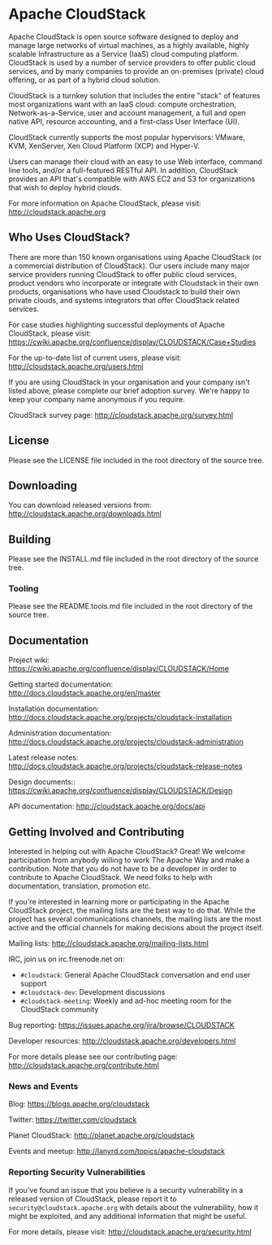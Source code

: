 # Apache CloudStack

Apache CloudStack is open source software designed to deploy and manage large
networks of virtual machines, as a highly available, highly scalable
Infrastructure as a Service (IaaS) cloud computing platform. CloudStack is used
by a number of service providers to offer public cloud services, and by many
companies to provide an on-premises (private) cloud offering, or as part of a
hybrid cloud solution.

CloudStack is a turnkey solution that includes the entire "stack" of features
most organizations want with an IaaS cloud: compute orchestration,
Network-as-a-Service, user and account management, a full and open native API,
resource accounting, and a first-class User Interface (UI).

CloudStack currently supports the most popular hypervisors:
VMware, KVM, XenServer, Xen Cloud Platform (XCP) and Hyper-V.

Users can manage their cloud with an easy to use Web interface, command line
tools, and/or a full-featured RESTful API. In addition, CloudStack provides an
API that's compatible with AWS EC2 and S3 for organizations that wish to deploy
hybrid clouds.

For more information on Apache CloudStack, please visit:
http://cloudstack.apache.org

## Who Uses CloudStack?

There are more than 150 known organisations using Apache CloudStack (or a
commercial distribution of CloudStack). Our users include many major service
providers running CloudStack to offer public cloud services, product vendors who
incorporate or integrate with Cloudstack in their own products, organisations
who have used Cloudstack to build their own private clouds, and systems
integrators that offer CloudStack related services.

For case studies highlighting successful deployments of Apache CloudStack, please
visit: https://cwiki.apache.org/confluence/display/CLOUDSTACK/Case+Studies

For the up-to-date list of current users, please visit:
http://cloudstack.apache.org/users.html

If you are using CloudStack in your organisation and your company isn't listed
above, please complete our brief adoption survey. We're happy to keep your
company name anonymous if you require.

CloudStack survey page: http://cloudstack.apache.org/survey.html

## License

Please see the LICENSE file included in the root directory of the source tree.

## Downloading

You can download released versions from: http://cloudstack.apache.org/downloads.html

## Building

Please see the INSTALL.md file included in the root directory of the source tree.

### Tooling

Please see the README.tools.md file included in the root directory of the source tree.

## Documentation

Project wiki:
https://cwiki.apache.org/confluence/display/CLOUDSTACK/Home

Getting started documentation:
http://docs.cloudstack.apache.org/en/master

Installation documentation:
http://docs.cloudstack.apache.org/projects/cloudstack-installation

Administration documentation:
http://docs.cloudstack.apache.org/projects/cloudstack-administration

Latest release notes:
http://docs.cloudstack.apache.org/projects/cloudstack-release-notes

Design documents::
https://cwiki.apache.org/confluence/display/CLOUDSTACK/Design

API documentation:
http://cloudstack.apache.org/docs/api

## Getting Involved and Contributing

Interested in helping out with Apache CloudStack? Great! We welcome
participation from anybody willing to work The Apache Way and make a
contribution. Note that you do not have to be a developer in order to contribute
to Apache CloudStack. We need folks to help with documentation, translation,
promotion etc.

If you're interested in learning more or participating in the Apache CloudStack
project, the mailing lists are the best way to do that. While the project has
several communications channels, the mailing lists are the most active and the
official channels for making decisions about the project itself.

Mailing lists:
http://cloudstack.apache.org/mailing-lists.html

IRC, join us on irc.freenode.net on:
- `#cloudstack`: General Apache CloudStack conversation and end user support
- `#cloudstack-dev`: Development discussions
- `#cloudstack-meeting`: Weekly and ad-hoc meeting room for the CloudStack community

Bug reporting:
https://issues.apache.org/jira/browse/CLOUDSTACK

Developer resources:
http://cloudstack.apache.org/developers.html

For more details please see our contributing page:
http://cloudstack.apache.org/contribute.html

### News and Events

Blog:
https://blogs.apache.org/cloudstack

Twitter:
https://twitter.com/cloudstack

Planet CloudStack:
http://planet.apache.org/cloudstack

Events and meetup:
http://lanyrd.com/topics/apache-cloudstack

### Reporting Security Vulnerabilities

If you've found an issue that you believe is a security vulnerability in a
released version of CloudStack, please report it to
`security@cloudstack.apache.org` with details about the vulnerability, how it
might be exploited, and any additional information that might be useful.

For more details, please visit: http://cloudstack.apache.org/security.html
